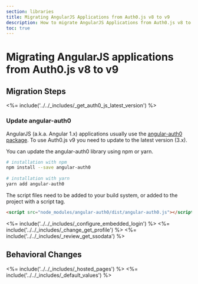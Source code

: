 ```yaml
---
section: libraries
title: Migrating AngularJS Applications from Auth0.js v8 to v9
description: How to migrate AngularJS Applications from Auth0.js v8 to v9
toc: true
---
```


# Migrating AngularJS applications from Auth0.js v8 to v9

## Migration Steps

<%= include('../../_includes/_get_auth0_js_latest_version') %>

### Update angular-auth0

AngularJS (a.k.a. Angular 1.x) applications usually use the [angular-auth0 package](https://www.npmjs.com/package/angular-auth0). To use Auth0.js v9 you need to update to the latest version (3.x).

You can update the angular-auth0 library using npm or yarn.

```bash
# installation with npm
npm install --save angular-auth0
 
# installation with yarn
yarn add angular-auth0
```

The script files need to be added to your build system, or added to the project with a script tag.

```html
<script src="node_modules/angular-auth0/dist/angular-auth0.js"></script>
```

<%= include('../../_includes/_configure_embedded_login') %>
<%= include('../../_includes/_change_get_profile') %>
<%= include('../../_includes/_review_get_ssodata') %>

## Behavioral Changes

<%= include('../../_includes/_hosted_pages') %>
<%= include('../../_includes/_default_values') %>

